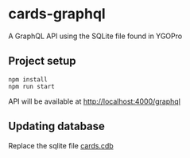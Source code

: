 # cards-graphql

A GraphQL API using the SQLite file found in YGOPro

## Project setup
```
npm install
npm run start
```
API will be available at [http://localhost:4000/graphql](http://localhost:4000/graphql)

## Updating database
Replace the sqlite file [cards.cdb](cards.cdb)
